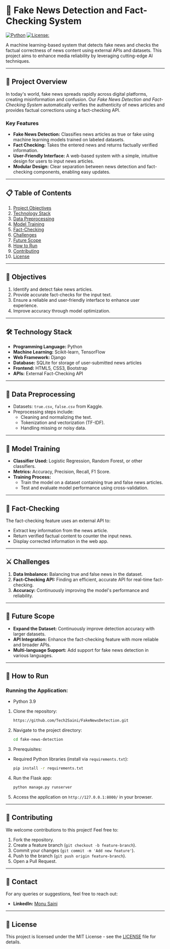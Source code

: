 # 📰 Fake News Detection and Fact-Checking System

[![Python](https://img.shields.io/badge/Python-3.x-blue.svg?style=flat-square&logo=python)](https://www.python.org/)
[![License:](https://img.shields.io/badge/Python-3.x-blue.svg?style=flat-square&logo=python)](https://github.com/Tech2Saini/FakeNewsDetection/blob/main/LICENSE)


A machine learning-based system that detects fake news and checks the factual correctness of news content using external APIs and datasets. This project aims to enhance media reliability by leveraging cutting-edge AI techniques.

---

## 🚀 Project Overview

In today's world, fake news spreads rapidly across digital platforms, creating misinformation and confusion. Our *Fake News Detection and Fact-Checking System* automatically verifies the authenticity of news articles and provides factual corrections using a fact-checking API.

### Key Features
- **Fake News Detection:** Classifies news articles as true or fake using machine learning models trained on labeled datasets.
- **Fact Checking:** Takes the entered news and returns factually verified information.
- **User-Friendly Interface:** A web-based system with a simple, intuitive design for users to input news articles.
- **Modular Design:** Clear separation between news detection and fact-checking components, enabling easy updates.

---

## 📋 Table of Contents
1. [Project Objectives](#objectives)
2. [Technology Stack](#tech-stack)
3. [Data Preprocessing](#data-preprocessing)
4. [Model Training](#model-training)
5. [Fact-Checking](#fact-checking)
6. [Challenges](#challenges)
7. [Future Scope](#future-scope)
8. [How to Run](#how-to-run)
9. [Contributing](#contributing)
10. [License](#license)

---

## 🎯 Objectives <a name="objectives"></a>

1. Identify and detect fake news articles.
2. Provide accurate fact-checks for the input text.
3. Ensure a reliable and user-friendly interface to enhance user experience.
4. Improve accuracy through model optimization.

---

## 🛠️ Technology Stack <a name="tech-stack"></a>

- **Programming Language:** Python
- **Machine Learning:** Scikit-learn, TensorFlow
- **Web Framework:** Django
- **Database:** SQLite for storage of user-submitted news articles
- **Frontend:** HTML5, CSS3, Bootstrap
- **APIs:** External Fact-Checking API

---

## 🧹 Data Preprocessing <a name="data-preprocessing"></a>

- Datasets: `true.csv`, `false.csv` from Kaggle.
- Preprocessing steps include:
  - Cleaning and normalizing the text.
  - Tokenization and vectorization (TF-IDF).
  - Handling missing or noisy data.

---

## 🧠 Model Training <a name="model-training"></a>

- **Classifier Used:** Logistic Regression, Random Forest, or other classifiers.
- **Metrics:** Accuracy, Precision, Recall, F1 Score.
- **Training Process:**
  - Train the model on a dataset containing true and false news articles.
  - Test and evaluate model performance using cross-validation.

---

## 🔎 Fact-Checking <a name="fact-checking"></a>

The fact-checking feature uses an external API to:
- Extract key information from the news article.
- Return verified factual content to counter the input news.
- Display corrected information in the web app.

---

## ⚔️ Challenges <a name="challenges"></a>

1. **Data Imbalance:** Balancing true and false news in the dataset.
2. **Fact-Checking API:** Finding an efficient, accurate API for real-time fact-checking.
3. **Accuracy:** Continuously improving the model's performance and reliability.

---

## 🚀 Future Scope <a name="future-scope"></a>

- **Expand the Dataset:** Continuously improve detection accuracy with larger datasets.
- **API Integration:** Enhance the fact-checking feature with more reliable and broader APIs.
- **Multi-language Support:** Add support for fake news detection in various languages.

---

## 🏃 How to Run <a name="how-to-run"></a>

### Running the Application:
  - Python 3.9

1. Clone the repository:
   ```bash
   https://github.com/Tech2Saini/FakeNewsDetection.git
   ```
2. Navigate to the project directory:
   ```bash
   cd fake-news-detection
   ```
3. Prerequisites:
  - Required Python libraries (install via `requirements.txt`):
    ```bash
    pip install -r requirements.txt
    ```
  
4. Run the Flask app:
   ```bash
   python manage.py runserver
   ```
5. Access the application on `http://127.0.0.1:8000/` in your browser.

---

## 🤝 Contributing <a name="contributing"></a>

We welcome contributions to this project! Feel free to:
1. Fork the repository.
2. Create a feature branch (`git checkout -b feature-branch`).
3. Commit your changes (`git commit -m 'Add new feature'`).
4. Push to the branch (`git push origin feature-branch`).
5. Open a Pull Request.

---


## 💬 Contact

For any queries or suggestions, feel free to reach out:
- **LinkedIn:** [Monu Saini](https://www.linkedin.com/in/monupydev)

---

## 📜 License <a name="license"></a>

This project is licensed under the MIT License - see the [LICENSE](LICENSE) file for details.
